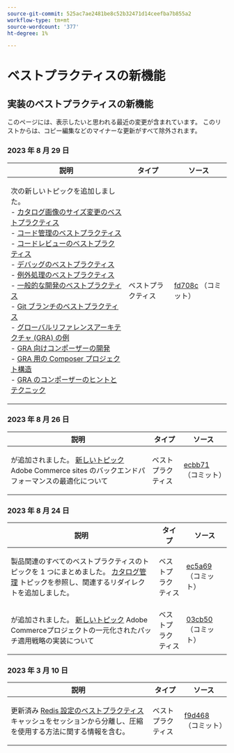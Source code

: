 ```yaml
---
source-git-commit: 525ac7ae2481be8c52b32471d14ceefba7b855a2
workflow-type: tm+mt
source-wordcount: '377'
ht-degree: 1%

---
```

# ベストプラクティスの新機能

## 実装のベストプラクティスの新機能

このページには、表示したいと思われる最近の変更が含まれています。 このリストからは、コピー編集などのマイナーな更新がすべて除外されます。

### 2023 年 8 月 29 日

<table style="table-layout:auto;">
  <thead>
    <tr>
      <th>説明</th>
      <th>タイプ</th>
      <th>ソース</th>
    </tr>
  </thead>
  <tbody>
    <tr>
      <td><p>次の新しいトピックを追加しました。<br />- <a href="https://experienceleague.adobe.com/docs/commerce-operations/implementation-playbook/best-practices/development/catalog-image-resizing.html">カタログ画像のサイズ変更のベストプラクティス</a><br />- <a href="https://experienceleague.adobe.com/docs/commerce-operations/implementation-playbook/best-practices/development/code-management.html">コード管理のベストプラクティス</a><br />- <a href="https://experienceleague.adobe.com/docs/commerce-operations/implementation-playbook/best-practices/development/code-review.html">コードレビューのベストプラクティス</a><br />- <a href="https://experienceleague.adobe.com/docs/commerce-operations/implementation-playbook/best-practices/development/debugging.html">デバッグのベストプラクティス</a><br />- <a href="https://experienceleague.adobe.com/docs/commerce-operations/implementation-playbook/best-practices/development/exception-handling.html">例外処理のベストプラクティス</a><br />- <a href="https://experienceleague.adobe.com/docs/commerce-operations/implementation-playbook/best-practices/development/general.html">一般的な開発のベストプラクティス</a><br />- <a href="https://experienceleague.adobe.com/docs/commerce-operations/implementation-playbook/best-practices/development/git-branching.html">Git ブランチのベストプラクティス</a><br />- <a href="https://experienceleague.adobe.com/docs/commerce-operations/implementation-playbook/architecture/global-reference-architecture/examples.html">グローバルリファレンスアーキテクチャ (GRA) の例</a><br />- <a href="https://experienceleague.adobe.com/docs/commerce-operations/implementation-playbook/architecture/global-reference-architecture/composer/overview.html">GRA 向けコンポーザーの開発</a><br />- <a href="https://experienceleague.adobe.com/docs/commerce-operations/implementation-playbook/architecture/global-reference-architecture/composer/project-structure.html">GRA 用の Composer プロジェクト構造</a><br />- <a href="https://experienceleague.adobe.com/docs/commerce-operations/implementation-playbook/architecture/global-reference-architecture/composer/tips-and-tricks.html">GRA のコンポーザーのヒントとテクニック</a></p>
</td>
      <td>ベストプラクティス</td>
      <td><a href="https://github.com/AdobeDocs/commerce-operations.en/commit/fd708ce4c1ab69f2d6e3a3b10dcd2387ae829368">fd708c</a> （コミット）</td>
    </tr>
  </tbody>
</table>

### 2023 年 8 月 26 日

<table style="table-layout:auto;">
  <thead>
    <tr>
      <th>説明</th>
      <th>タイプ</th>
      <th>ソース</th>
    </tr>
  </thead>
  <tbody>
    <tr>
      <td><p>が追加されました。 <a href="https://experienceleague.adobe.com/docs/commerce-operations/implementation-playbook/best-practices/maintenance/backend-performance.html">新しいトピック</a> Adobe Commerce sites のバックエンドパフォーマンスの最適化について</p>
</td>
      <td>ベストプラクティス</td>
      <td><a href="https://github.com/AdobeDocs/commerce-operations.en/commit/ecbb71ad8745e4589856c6cbf283212ed61a3664">ecbb71</a> （コミット）</td>
    </tr>
  </tbody>
</table>

### 2023 年 8 月 24 日

<table style="table-layout:auto;">
  <thead>
    <tr>
      <th>説明</th>
      <th>タイプ</th>
      <th>ソース</th>
    </tr>
  </thead>
  <tbody>
    <tr>
      <td><p>製品関連のすべてのベストプラクティスのトピックを 1 つにまとめました。 <a href="https://experienceleague.adobe.com/docs/commerce-operations/implementation-playbook/best-practices/planning/catalog-management.html">カタログ管理</a> トピックを参照し、関連するリダイレクトを追加しました。</p>
</td>
      <td>ベストプラクティス</td>
      <td><a href="https://github.com/AdobeDocs/commerce-operations.en/commit/ec5a695002df98646c602f6f9ddb2cc11a79bad8">ec5a69</a> （コミット）</td>
    </tr>
    <tr>
      <td><p>が追加されました。 <a href="https://experienceleague.adobe.com/docs/commerce-operations/implementation-playbook/best-practices/maintenance/patching-at-scale.html">新しいトピック</a> Adobe Commerceプロジェクトの一元化されたパッチ適用戦略の実装について</p>
</td>
      <td>ベストプラクティス</td>
      <td><a href="https://github.com/AdobeDocs/commerce-operations.en/commit/03cb50be0cb18b6079c5c69aafc74c6099610fb0">03cb50</a> （コミット）</td>
    </tr>
  </tbody>
</table><!-- date_group -->

### 2023 年 3 月 10 日

<table style="table-layout:auto;">
  <thead>
    <tr>
      <th>説明</th>
      <th>タイプ</th>
      <th>ソース</th>
    </tr>
  </thead>
  <tbody>
    <tr>
      <td><p>更新済み <a href="https://experienceleague.adobe.com/docs/commerce-operations/implementation-playbook/best-practices/planning/redis-service-configuration.html">Redis 設定のベストプラクティス</a> キャッシュをセッションから分離し、圧縮を使用する方法に関する情報を含む。</p>
</td>
      <td>ベストプラクティス</td>
      <td><a href="https://github.com/AdobeDocs/commerce-operations.en/commit/f9d46893a25569b9cb00b45ab285758b3b74b410">f9d468</a> （コミット）</td>
    </tr>
  </tbody>
</table><!-- date_group --><!-- month_group --><!-- year_group -->
